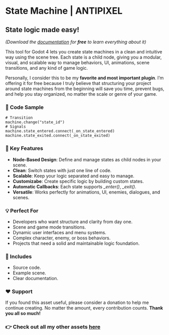 # State Machine | ANTIPIXEL
## State logic made easy!

*(Download the [documentation](https://github.com/AntipixelGames/antipixel-state-machine/blob/main/State%20Machine%20Antipixel%20Godot%20Documentation.pdf) for **free** to learn everything about it)*

This tool for Godot 4 lets you create state machines in a clean and intuitive way using the scene tree. Each state is a child node, giving you a modular, visual, and scalable way to manage behaviors, UI, animations, scene transitions, and any kind of game logic.

Personally, I consider this to be my **favorite and most important plugin**. I’m offering it for free because I truly believe that structuring your project around state machines from the beginning will save you time, prevent bugs, and help you stay organized, no matter the scale or genre of your game. 

### 🔎 Code Sample

```
# Transition
machine.change("state_id")
# Signals
machine.state_entered.connect(_on_state_entered)
machine.state_exited.connect(_on_state_exited)
```

### 🚀 Key Features

- **Node-Based Design**: Define and manage states as child nodes in your scene.
- **Clean**: Switch states with just one line of code.
- **Scalable**: Keep your logic separated and easy to manage.
- **Customizabe**: Create specific logic by building custom states.
- **Automatic Callbacks**: Each state supports *_enter()*, *_exit()*.
- **Versatile**: Works perfectly for animations, UI, enemies, dialogues, and scenes.

### 💡 Perfect For

- Developers who want structure and clarity from day one.
- Scene and game mode transitions.
- Dynamic user interfaces and menu systems.
- Complex character, enemy, or boss behaviors.
- Projects that need a solid and maintainable logic foundation.

### 🧰 Includes

- Source code.
- Example scene.
- Clear documentation.

### ❤️ Support

If you found this asset useful, please consider a donation to help me continue creating. No matter the amount, every contribution counts. **Thank you all so much!**

### 👉 Check out all my other assets [here](https://antipixel-games.itch.io/)
